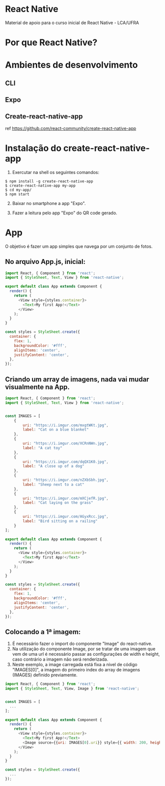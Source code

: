 # React Native

Material de apoio para o curso inicial de React Native - LCA/UFRA

# Por que React Native?

# Ambientes de desenvolvimento

## CLI

## Expo

## Create-react-native-app

ref https://github.com/react-community/create-react-native-app

# Instalação do create-react-native-app

1. Exercutar na shell os seguintes comandos:
```shell
$ npm install -g create-react-native-app
$ create-react-native-app my-app
$ cd my-app/
$ npm start
```

2. Baixar no smartphone a app "Expo".

3. Fazer a leitura pelo app "Expo" do QR code gerado.

# App

O objetivo é fazer um app simples que navega por um conjunto de fotos.

## No arquivo App.js, inicial:
```js
import React, { Component } from 'react';
import { StyleSheet, Text, View } from 'react-native';

export default class App extends Component {
  render() {
    return (
      <View style={styles.container}>
        <Text>My first App!</Text>
      </View>
    );
  }
}

const styles = StyleSheet.create({
  container: {
    flex: 1,
    backgroundColor: '#fff',
    alignItems: 'center',
    justifyContent: 'center',
  },
});
```

## Criando um array de imagens, nada vai mudar visualmente na App.
```js
import React, { Component } from 'react';
import { StyleSheet, Text, View } from 'react-native';


const IMAGES = [
    {
        uri: "https://i.imgur.com/mxgtWKt.jpg",
        label: "Cat on a blue blanket"
    },
    {
        uri: "https://i.imgur.com/XCRnNWn.jpg",
        label: "A cat toy"
    },
    {
        uri: "https://i.imgur.com/dqQX1K0.jpg",
        label: "A close up of a dog"
    },
    {
        uri: "https://i.imgur.com/nZXbSbh.jpg",
        label: "Sheep next to a cat"
    },
    {
        uri: "https://i.imgur.com/mXCjefR.jpg",
        label: "Cat laying on the grass"
    },
    {
        uri: "https://i.imgur.com/AGyxRcc.jpg",
        label: "Bird sitting on a railing"
    }
];

export default class App extends Component {
  render() {
    return (
      <View style={styles.container}>
        <Text>My first App!</Text>
      </View>
    );
  }
}

const styles = StyleSheet.create({
  container: {
    flex: 1,
    backgroundColor: '#fff',
    alignItems: 'center',
    justifyContent: 'center',
  },
});
```

## Colocando a 1ª imagem:

1. É necessário fazer o import do componente "Image" do react-native.
2. Na utilização do componente Image, por se tratar de uma imagem que vem de uma
url é necessário passar as configurações de width e height, caso contrário a imagem
não será renderizada.
3. Neste exemplo, a image carregada está fixa a nivel de código "IMAGES[0]", a
imagem do primeiro index do array de imagens (IMAGES) definido previamente.

```js
import React, { Component } from 'react';
import { StyleSheet, Text, View, Image } from 'react-native';


const IMAGES = [
  ...
];

export default class App extends Component {
  render() {
    return (
      <View style={styles.container}>
        <Text>My first App!</Text>
        <Image source={{uri: IMAGES[0].uri}} style={{ width: 200, height: 200 }} />
      </View>
    );
  }
}

const styles = StyleSheet.create({
  ...
});
```
